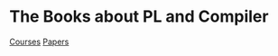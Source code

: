 # The Books about PL and Compiler

[Courses](https://github.com/shining1984/PL-Compiler-Course-Collection) [Papers](https://github.com/shining1984/PL-Compiler-Course-Collection/blob/master/Papers.md)